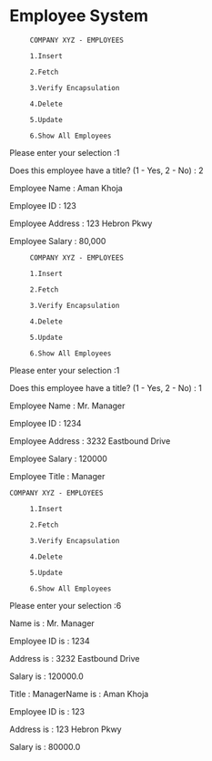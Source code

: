# Employee System


		 COMPANY XYZ - EMPLOYEES 

		 1.Insert 

		 2.Fetch 

		 3.Verify Encapsulation 

		 4.Delete 

		 5.Update 

		 6.Show All Employees 
 
Please enter your selection  :1

Does this employee have a title? (1 - Yes, 2 - No) : 2

Employee Name : Aman Khoja

Employee ID : 123

Employee Address : 123 Hebron Pkwy

Employee Salary : 80,000
		
		 COMPANY XYZ - EMPLOYEES 

		 1.Insert 

		 2.Fetch 

		 3.Verify Encapsulation 

		 4.Delete 

		 5.Update 

		 6.Show All Employees 
 
Please enter your selection  :1

Does this employee have a title? (1 - Yes, 2 - No) : 1

Employee Name : Mr. Manager

Employee ID : 1234

Employee Address : 3232 Eastbound Drive

Employee Salary : 120000

Employee Title : Manager

    
    COMPANY XYZ - EMPLOYEES 

		 1.Insert 

		 2.Fetch 

		 3.Verify Encapsulation 

		 4.Delete 

		 5.Update 

		 6.Show All Employees 
 
Please enter your selection  :6

Name is : Mr. Manager

Employee ID is : 1234

Address is : 3232 Eastbound Drive

Salary is : 120000.0

Title : ManagerName is : Aman Khoja

Employee ID is : 123

Address is : 123 Hebron Pkwy

Salary is : 80000.0		